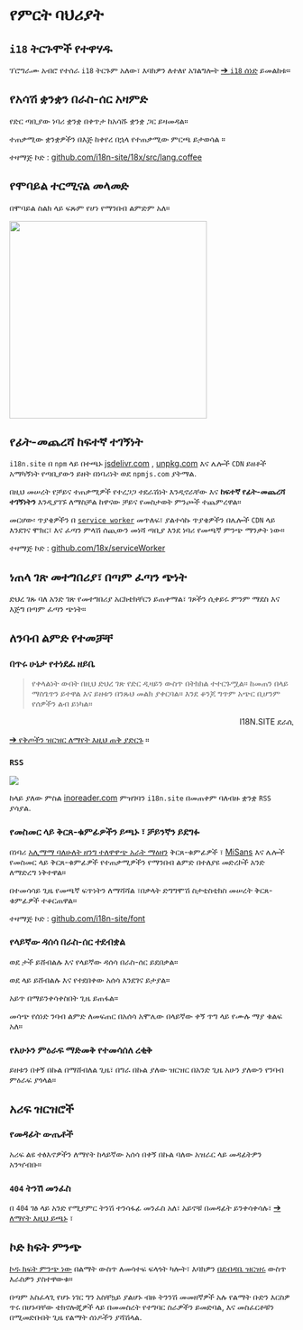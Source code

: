 # የምርት ባህሪያት

## `i18` ትርጉሞች የተዋሃዱ

ፕሮግራሙ አብሮ የተሰራ `i18` ትርጉም አለው፣ እባክዎን ለተለየ አገልግሎት [➔ `i18` ሰነድ](/i18) ይመልከቱ።

## የአሳሽ ቋንቋን በራስ-ሰር አዛምድ

የድር ጣቢያው ነባሪ ቋንቋ በቀጥታ ከአሳሹ ቋንቋ ጋር ይዛመዳል።

ተጠቃሚው ቋንቋዎችን በእጅ ከቀየረ በኋላ የተጠቃሚው ምርጫ ይታወሳል ።

ተዛማጅ ኮድ : [github.com/i18n-site/18x/src/lang.coffee](https://github.com/i18n-site/18x/blob/main/src/lang.coffee)

## የሞባይል ተርሚናል መላመድ

በሞባይል ስልክ ላይ ፍጹም የሆነ የማንበብ ልምድም አለ።

<img src="//p.3ti.site/1721379497.avif" width="350px">

## <a rel=id href="#ha" id="ha"></a> የፊት-መጨረሻ ከፍተኛ ተገኝነት

`i18n.site` በ `npm` ላይ በተጫኑ [jsdelivr.com](//jsdelivr.com) , [unpkg.com](//unpkg.com) እና ሌሎች `CDN` ይዘቶች አማካኝነት የጣቢያውን ይዘት በነባሪነት ወደ `npmjs.com` ያትማል.

በዚህ መሠረት የቻይና ተጠቃሚዎች የተረጋጋ ተደራሽነት እንዲኖራቸው እና **ከፍተኛ የፊት-መጨረሻ ተገኝነትን** እንዲያገኙ ለማስቻል ከዋናው ቻይና የመስታወት ምንጮች ተጨምረዋል።

መርሆው፡ ጥያቄዎችን በ [`service worker`](https://developer.mozilla.org/docs/Web/API/Service_Worker_API) መጥለፍ፣ ያልተሳኩ ጥያቄዎችን በሌሎች `CDN` ላይ እንደገና ሞክር፣ እና ፈጣን ምላሽ ሰጪውን መነሻ ጣቢያ እንደ ነባሪ የመጫኛ ምንጭ ማንቃት ነው።

ተዛማጅ ኮድ : [github.com/18x/serviceWorker](https://github.com/i18n-site/18x/tree/main/serviceWorker)

## ነጠላ ገጽ መተግበሪያ፣ በጣም ፈጣን ጭነት

ድህረ ገጹ ባለ አንድ ገጽ የመተግበሪያ አርክቴክቸርን ይጠቀማል፣ ገጾችን ሲቀይሩ ምንም ማደስ እና እጅግ በጣም ፈጣን ጭነት።

## ለንባብ ልምድ የተመቻቸ

### በጥሩ ሁኔታ የተነደፈ ዘይቤ

> የቀላልነት ውበት በዚህ ድህረ ገጽ የድር ዲዛይን ውስጥ በትክክል ተተርጉሟል።
> ከመጠን በላይ ማስጌጥን ይተዋል እና ይዘቱን በንጹህ መልክ ያቀርባል።
> እንደ ቆንጆ ግጥም አጭር ቢሆንም የሰዎችን ልብ ይነካል።

<p style="text-align:right">I18N.SITE ደራሲ</p>

[➔ የቅጦችን ዝርዝር ለማየት እዚህ ጠቅ ያድርጉ](/i18n.site/md/styl) ።

### `RSS`

![](//p.3ti.site/1725541085.avif)

ከላይ ያለው ምስል [inoreader.com](//inoreader.com) ምዝገባን `i18n.site` በመጠቀም ባለብዙ ቋንቋ `RSS` ያሳያል.

### የመስመር ላይ ቅርጸ-ቁምፊዎችን ይጫኑ ፣ ቻይንኛን ይደግፉ

በነባሪ [አሊማማ ባለሁለት ዘንግ ተለዋዋጭ አራት ማዕዘን](https://www.iconfont.cn/fonts/detail?cnid=pOvFIr086ADR) ቅርጸ-ቁምፊዎች ፣ [MiSans](https://hyperos.mi.com/font/zh/download/) እና ሌሎች የመስመር ላይ ቅርጸ-ቁምፊዎች የተጠቃሚዎችን የማንበብ ልምድ በተለያዩ መድረኮች አንድ ለማድረግ ነቅተዋል።

በተመሳሳይ ጊዜ የመጫኛ ፍጥነትን ለማሻሻል ፣በቃላት ድግግሞሽ ስታቲስቲክስ መሠረት ቅርጸ-ቁምፊዎች ተቆርጠዋል።

ተዛማጅ ኮድ : [github.com/i18n-site/font](https://github.com/i18n-site/font)

### የላይኛው ዳሰሳ በራስ-ሰር ተደብቋል

ወደ ታች ይሸብልሉ እና የላይኛው ዳሰሳ በራስ-ሰር ይደበቃል።

ወደ ላይ ይሸብልሉ እና የተደበቀው አሰሳ እንደገና ይታያል።

አይጥ በማይንቀሳቀስበት ጊዜ ይጠፋል።

መሳጭ የሰነድ ንባብ ልምድ ለመፍጠር በአሰሳ አሞሌው በላይኛው ቀኝ ጥግ ላይ የሙሉ ማያ ቁልፍ አለ።

### የአሁኑን ምዕራፍ ማድመቅ የተመሳሰለ ረቂቅ

ይዘቱን በቀኝ በኩል በማሸብለል ጊዜ፣ በግራ በኩል ያለው ዝርዝር በአንድ ጊዜ አሁን ያለውን የንባብ ምዕራፍ ያጎላል።

## አሪፍ ዝርዝሮች

### የመዳፊት ውጤቶች

አሪፍ ልዩ ተፅእኖዎችን ለማየት ከላይኛው አሰሳ በቀኝ በኩል ባለው አዝራር ላይ መዳፊትዎን አንዣብቡ።

### `404` ትንሽ መንፈስ

በ `404` ገፅ ላይ አንድ የሚያምር ትንሽ ተንሳፋፊ መንፈስ አለ፣ አይኖቹ በመዳፊት ይንቀሳቀሳሉ፣ [➔ ለማየት እዚህ ይጫኑ](/404) ፣

## ኮድ ክፍት ምንጭ

[ኮዱ ክፍት ምንጭ ነው](/i18n.site/c/src) በልማት ውስጥ ለመሳተፍ ፍላጎት ካሎት፣ እባክዎን [በደብዳቤ ዝርዝሩ](//groups.google.com/u/2/g/i18n-site) ውስጥ እራስዎን ያስተዋውቁ።

በጣም አስፈላጊ የሆኑ ነገር ግን አስቸኳይ ያልሆኑ ብዙ ትንንሽ መመዘኛዎች አሉ የልማት ቡድን እርስዎ ጥሩ በሆኑባቸው ቴክኖሎጂዎች ላይ በመመስረት የተግባር ስራዎችን ይመድባል, እና መስፈርቶቹን በሚመድቡበት ጊዜ የልማት ሰነዶችን ያሻሽላል.